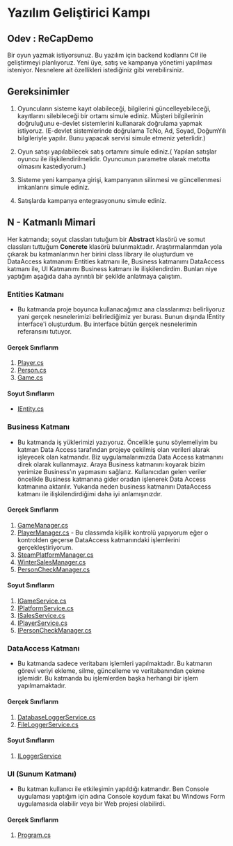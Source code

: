 # Yazılım Geliştirici Kampı

## Odev : ReCapDemo
Bir oyun yazmak istiyorsunuz. Bu yazılım için backend kodlarını C# ile geliştirmeyi planlıyoruz. Yeni üye, satış ve kampanya yönetimi yapılması isteniyor. Nesnelere ait özellikleri istediğiniz gibi verebilirsiniz.

## Gereksinimler
1. Oyuncuların sisteme kayıt olabileceği, bilgilerini güncelleyebileceği, kayıtlarını silebileceği bir ortamı simule ediniz. Müşteri bilgilerinin doğruluğunu e-devlet sistemlerini kullanarak doğrulama yapmak istiyoruz. (E-devlet sistemlerinde doğrulama TcNo, Ad, Soyad, DoğumYılı bilgileriyle yapılır. Bunu yapacak servisi simule etmeniz yeterlidir.)

2. Oyun satışı yapılabilecek satış ortamını simule ediniz.( Yapılan satışlar oyuncu ile ilişkilendirilmelidir. Oyuncunun parametre olarak metotta olmasını kastediyorum.)

3. Sisteme yeni kampanya girişi, kampanyanın silinmesi ve güncellenmesi imkanlarını simule ediniz.

4. Satışlarda kampanya entegrasyonunu simule ediniz.


## N - Katmanlı Mimari
Her katmanda; soyut classları tutuğum bir **Abstract** klasörü ve somut classları tuttuğum **Concrete** klasörü bulunmaktadır. Araştırmalarımdan yola çıkarak bu katmanlarımın her birini class library ile oluşturdum ve DataAccess katmanımı Entities katmanı ile, Business katmanımı DataAccess katmanı ile, UI Katmanımı Business katmanı ile ilişkilendirdim. Bunları niye yaptığım aşağıda daha ayrıntılı bir şekilde anlatmaya çalıştım. 


### Entities Katmanı
  - Bu katmanda proje boyunca kullanacağımız ana classlarımızı belirliyoruz yani gerçek nesnelerimizi belirlediğimiz yer burası. Bunun dışında IEntity interface'i oluşturdum. Bu interface bütün gerçek nesnelerimin referansını tutuyor.
#### Gerçek Sınıflarım
1. [Player.cs](https://github.com/gulceselim/ReCapDemo/blob/master/YoutubeProject.ReCapDemo.Entities/Concrete/Player.cs)
2. [Person.cs](https://github.com/gulceselim/ReCapDemo/blob/master/YoutubeProject.ReCapDemo.Entities/Concrete/Person.cs)
3. [Game.cs](https://github.com/gulceselim/ReCapDemo/blob/master/YoutubeProject.ReCapDemo.Entities/Concrete/Game.cs)

#### Soyut Sınıflarım
  - [IEntity.cs](https://github.com/gulceselim/ReCapDemo/blob/master/YoutubeProject.ReCapDemo.Entities/Abstract/IEntity.cs)
    
### Business Katmanı
  - Bu katmanda iş yüklerimizi yazıyoruz. Öncelikle şunu söylemeliyim bu katman Data Access tarafından projeye çekilmiş olan verileri alarak işleyecek olan katmandır. Biz uygulamalarımızda Data Access katmanını direk olarak kullanmayız. Araya Business katmanını koyarak bizim yerimize Business’ın yapmasını sağlarız. Kullanıcıdan gelen veriler öncelikle Business katmanına gider oradan işlenerek Data Access katmanına aktarılır. Yukarıda neden business katmanını DataAccess katmanı ile ilişkilendirdiğimi daha iyi anlamışınızdır.
  
#### Gerçek Sınıflarım
1. [GameManager.cs](https://github.com/gulceselim/ReCapDemo/blob/master/YoutubeProject.ReCapDemo.Business/Concrete/GameManager.cs)
2. [PlayerManager.cs](https://github.com/gulceselim/ReCapDemo/blob/master/YoutubeProject.ReCapDemo.Business/Concrete/PlayerManager.cs) - Bu classımda kişilik kontrolü yapıyorum eğer o kontrolden geçerse DataAccess katmanındaki işlemlerini gerçekleştiriyorum.
3. [SteamPlatformManager.cs](https://github.com/gulceselim/ReCapDemo/blob/master/YoutubeProject.ReCapDemo.Business/Concrete/SteamPlatformManager.cs)
4. [WinterSalesManager.cs](https://github.com/gulceselim/ReCapDemo/blob/master/YoutubeProject.ReCapDemo.Business/Concrete/WinterSalesManager.cs)
5. [PersonCheckManager.cs](https://github.com/gulceselim/ReCapDemo/blob/master/YoutubeProject.ReCapDemo.Business/ValidationRules/Concrete/PersonCheckManager.cs)
  
#### Soyut Sınıflarım
1. [IGameService.cs](https://github.com/gulceselim/ReCapDemo/blob/master/YoutubeProject.ReCapDemo.Business/Abstract/IGameService.cs)
2. [IPlatformService.cs](https://github.com/gulceselim/ReCapDemo/blob/master/YoutubeProject.ReCapDemo.Business/Abstract/IPlatformService.cs)
3. [ISalesService.cs](https://github.com/gulceselim/ReCapDemo/blob/master/YoutubeProject.ReCapDemo.Business/Abstract/ISalesService.cs)
4. [IPlayerService.cs](https://github.com/gulceselim/ReCapDemo/blob/master/YoutubeProject.ReCapDemo.Business/Abstract/IPlayerService.cs)
5. [IPersonCheckManager.cs](https://github.com/gulceselim/ReCapDemo/blob/master/YoutubeProject.ReCapDemo.Business/ValidationRules/Abstract/IPersonCheckService.cs)

  ####
### DataAccess Katmanı
  - Bu katmanda sadece veritabanı işlemleri yapılmaktadır. Bu katmanın görevi veriyi ekleme, silme, güncelleme ve veritabanından çekme işlemidir. Bu katmanda bu işlemlerden başka herhangi bir işlem yapılmamaktadır.
#### Gerçek Sınıflarım
1. [DatabaseLoggerService.cs](https://github.com/gulceselim/ReCapDemo/blob/master/YoutubeProject.ReCapDemo.DataAccess/Concrete/DatabaseLoggerManager.cs)
2. [FileLoggerService.cs](https://github.com/gulceselim/ReCapDemo/blob/master/YoutubeProject.ReCapDemo.DataAccess/Concrete/FileLoggerManager.cs)

#### Soyut Sınıflarım
1. [ILoggerService](https://github.com/gulceselim/ReCapDemo/blob/master/YoutubeProject.ReCapDemo.DataAccess/Abstract/ILoggerService.cs)
  
### UI (Sunum Katmanı)
  - Bu katman kullanıcı ile etkileşimin yapıldığı katmandır. Ben Console uygulaması yaptığım için adına Console koydum fakat bu Windows Form uygulamasıda olabilir veya bir Web projesi olabilirdi.
#### Gerçek Sınıflarım
1. [Program.cs](https://github.com/gulceselim/ReCapDemo/blob/master/YoutubeProject.ReCapDemo.Console/Program.cs)

